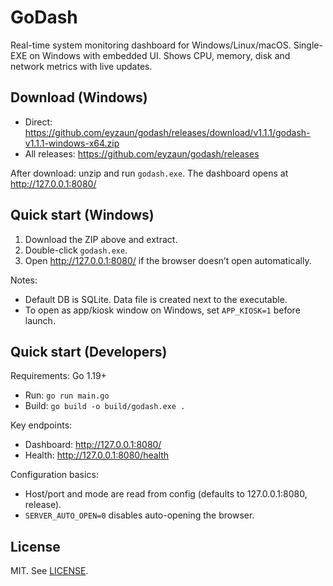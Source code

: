 # GoDash

Real-time system monitoring dashboard for Windows/Linux/macOS. Single-EXE on Windows with embedded UI. Shows CPU, memory, disk and network metrics with live updates.

## Download (Windows)

- Direct: https://github.com/eyzaun/godash/releases/download/v1.1.1/godash-v1.1.1-windows-x64.zip
- All releases: https://github.com/eyzaun/godash/releases

After download: unzip and run `godash.exe`. The dashboard opens at http://127.0.0.1:8080/

## Quick start (Windows)

1) Download the ZIP above and extract.
2) Double-click `godash.exe`.
3) Open http://127.0.0.1:8080/ if the browser doesn’t open automatically.

Notes:
- Default DB is SQLite. Data file is created next to the executable.
- To open as app/kiosk window on Windows, set `APP_KIOSK=1` before launch.

## Quick start (Developers)

Requirements: Go 1.19+

- Run: `go run main.go`
- Build: `go build -o build/godash.exe .`

Key endpoints:
- Dashboard: http://127.0.0.1:8080/
- Health: http://127.0.0.1:8080/health

Configuration basics:
- Host/port and mode are read from config (defaults to 127.0.0.1:8080, release).
- `SERVER_AUTO_OPEN=0` disables auto-opening the browser.

## License

MIT. See [LICENSE](LICENSE).